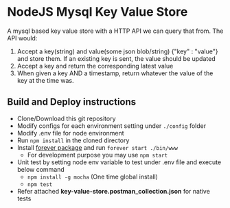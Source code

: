 # NodeJS Mysql Key Value Store
 A mysql based key value store with a HTTP API we can query that from. The API would:
1. Accept a key(string) and value(some json blob/string) {"key" : "value"} and store them. If an              existing key is sent, the value should be updated
2. Accept a key and return the corresponding latest value
3. When given a key AND a timestamp, return whatever the value of the key at the time was.

## Build and Deploy instructions
* Clone/Download this git repository
* Modify configs for each environment setting under ```./config``` folder
* Modify .env file for node environment
* Run ``` npm install ``` in the cloned directory
* Install [forever package](https://www.npmjs.com/package/forever) and run ```forever start ./bin/www```
    * For development purpose you may use ```npm start```
* Unit test by setting node env variable to test under .env file and execute below command
    * ``` npm install -g mocha ``` (One time global install)
    * ``` npm test ```
* Refer attached **key-value-store.postman_collection.json** for native tests